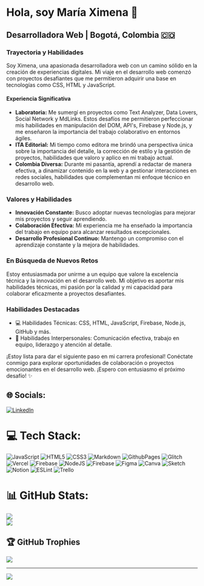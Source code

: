 # Hola, soy María Ximena 👋

## Desarrolladora Web | Bogotá, Colombia 🇨🇴

### Trayectoria y Habilidades
Soy Ximena, una apasionada desarrolladora web con un camino sólido en la creación de experiencias digitales. Mi viaje en el desarrollo web comenzó con proyectos desafiantes que me permitieron adquirir una base en tecnologías como CSS, HTML y JavaScript.

#### Experiencia Significativa
- **Laboratoria:** Me sumergí en proyectos como Text Analyzer, Data Lovers, Social Network y MdLinks. Estos desafíos me permitieron perfeccionar mis habilidades en manipulación del DOM, API's, Firebase y Node.js, y me enseñaron la importancia del trabajo colaborativo en entornos ágiles.
- **ITA Editorial:** Mi tiempo como editora me brindó una perspectiva única sobre la importancia del detalle, la corrección de estilo y la gestión de proyectos, habilidades que valoro y aplico en mi trabajo actual.
- **Colombia Diversa:** Durante mi pasantía, aprendí a redactar de manera efectiva, a dinamizar contenido en la web y a gestionar interacciones en redes sociales, habilidades que complementan mi enfoque técnico en desarrollo web.

### Valores y Habilidades
- **Innovación Constante:** Busco adoptar nuevas tecnologías para mejorar mis proyectos y seguir aprendiendo.
- **Colaboración Efectiva:** Mi experiencia me ha enseñado la importancia del trabajo en equipo para alcanzar resultados excepcionales.
- **Desarrollo Profesional Continuo:** Mantengo un compromiso con el aprendizaje constante y la mejora de habilidades.

### En Búsqueda de Nuevos Retos
Estoy entusiasmada por unirme a un equipo que valore la excelencia técnica y la innovación en el desarrollo web. Mi objetivo es aportar mis habilidades técnicas, mi pasión por la calidad y mi capacidad para colaborar eficazmente a proyectos desafiantes.

### Habilidades Destacadas
- 💻 Habilidades Técnicas: CSS, HTML, JavaScript, Firebase, Node.js, GitHub y más.
- 🤝 Habilidades Interpersonales: Comunicación efectiva, trabajo en equipo, liderazgo y atención al detalle.

¡Estoy lista para dar el siguiente paso en mi carrera profesional! Conéctate conmigo para explorar oportunidades de colaboración o proyectos emocionantes en el desarrollo web. ¡Espero con entusiasmo el próximo desafío! ✨

## 🌐 Socials:
[![LinkedIn](https://img.shields.io/badge/LinkedIn-%230077B5.svg?logo=linkedin&logoColor=white)](https://linkedin.com/in/https://www.linkedin.com/in/maria-ximena-cortes-melo-274459185/) 

# 💻 Tech Stack:
![JavaScript](https://img.shields.io/badge/javascript-%23323330.svg?style=for-the-badge&logo=javascript&logoColor=%23F7DF1E) ![HTML5](https://img.shields.io/badge/html5-%23E34F26.svg?style=for-the-badge&logo=html5&logoColor=white) ![CSS3](https://img.shields.io/badge/css3-%231572B6.svg?style=for-the-badge&logo=css3&logoColor=white) ![Markdown](https://img.shields.io/badge/markdown-%23000000.svg?style=for-the-badge&logo=markdown&logoColor=white) ![GithubPages](https://img.shields.io/badge/github%20pages-121013?style=for-the-badge&logo=github&logoColor=white) ![Glitch](https://img.shields.io/badge/glitch-%233333FF.svg?style=for-the-badge&logo=glitch&logoColor=white) ![Vercel](https://img.shields.io/badge/vercel-%23000000.svg?style=for-the-badge&logo=vercel&logoColor=white) ![Firebase](https://img.shields.io/badge/firebase-%23039BE5.svg?style=for-the-badge&logo=firebase) ![NodeJS](https://img.shields.io/badge/node.js-6DA55F?style=for-the-badge&logo=node.js&logoColor=white) ![Firebase](https://img.shields.io/badge/Firebase-039BE5?style=for-the-badge&logo=Firebase&logoColor=white) ![Figma](https://img.shields.io/badge/figma-%23F24E1E.svg?style=for-the-badge&logo=figma&logoColor=white) ![Canva](https://img.shields.io/badge/Canva-%2300C4CC.svg?style=for-the-badge&logo=Canva&logoColor=white) ![Sketch](https://img.shields.io/badge/Sketch-FFB387?style=for-the-badge&logo=sketch&logoColor=black) ![Notion](https://img.shields.io/badge/Notion-%23000000.svg?style=for-the-badge&logo=notion&logoColor=white) ![ESLint](https://img.shields.io/badge/ESLint-4B3263?style=for-the-badge&logo=eslint&logoColor=white) ![Trello](https://img.shields.io/badge/Trello-%23026AA7.svg?style=for-the-badge&logo=Trello&logoColor=white)
# 📊 GitHub Stats:
![](https://github-readme-stats.vercel.app/api?username=mariacortesm&theme=dark&hide_border=false&include_all_commits=false&count_private=false)<br/>
![](https://github-readme-streak-stats.herokuapp.com/?user=mariacortesm&theme=dark&hide_border=false)<br/>


## 🏆 GitHub Trophies
![](https://github-profile-trophy.vercel.app/?username=mariacortesm&theme=monokai&no-frame=false&no-bg=true&margin-w=4)

---
[![](https://visitcount.itsvg.in/api?id=mariacortesm&icon=0&color=0)](https://visitcount.itsvg.in)

<!-- Proudly created with GPRM ( https://gprm.itsvg.in ) -->
